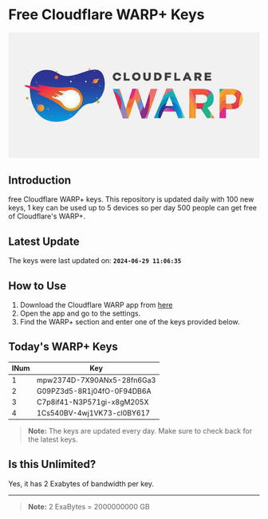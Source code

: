 
# Free Cloudflare WARP+ Keys

![Banner](asset/IMG_20240629_142710_129.jpg)

## Introduction

free Cloudflare WARP+ keys. This repository is updated daily with 100 new keys, 1 key can be used up to 5 devices so per day 500 people can get free of Cloudflare's WARP+.

## Latest Update

The keys were last updated on: **`2024-06-29 11:06:35`**

## How to Use

1. Download the Cloudflare WARP app from [here](https://1.1.1.1/)
2. Open the app and go to the settings.
3. Find the WARP+ section and enter one of the keys provided below.

## Today's WARP+ Keys

| INum | Key |
|-------|-----|
| 1     | mpw2374D-7X90ANx5-28fn6Ga3               |
| 2     | G09PZ3d5-8R1j04fO-0F94DB6A               |
| 3     | C7p8if41-N3P571gi-x8gM205X               |
| 4     | 1Cs540BV-4wj1VK73-cl0BY617               |


> **Note:** The keys are updated every day. Make sure to check back for the latest keys.


## Is this Unlimited?

Yes, it has 2 Exabytes of bandwidth per key.

---

> **Note:** 2 ExaBytes = 2000000000 GB
